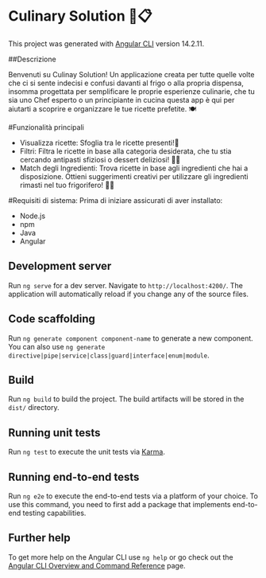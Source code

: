 # Culinary Solution 🍲📋

This project was generated with [Angular CLI](https://github.com/angular/angular-cli) version 14.2.11.

##Descrizione

Benvenuti su Culinay Solution! Un applicazione creata per tutte quelle volte che ci si sente indecisi e confusi davanti al frigo o alla propria dispensa, insomma progettata per semplificare le proprie esperienze culinarie, che tu sia uno Chef esperto o un principiante in cucina questa app è qui per aiutarti a scoprire e organizzare le tue ricette prefetite. 🍽️


#Funzionalità principali
- Visualizza ricette: Sfoglia tra le ricette presenti!🍝
- Filtri: Filtra le ricette in base alla categoria desiderata, che tu stia cercando antipasti sfiziosi o dessert deliziosi! 🍰🍴
- Match degli Ingredienti: Trova ricette in base agli ingredienti che hai a disposizione. Ottieni suggerimenti creativi per utilizzare gli ingredienti rimasti nel tuo frigorifero! 🥦🍅

#Requisiti di sistema:
Prima di iniziare assicurati di aver installato:
- Node.js
- npm
- Java
- Angular

## Development server

Run `ng serve` for a dev server. Navigate to `http://localhost:4200/`. The application will automatically reload if you change any of the source files.

## Code scaffolding

Run `ng generate component component-name` to generate a new component. You can also use `ng generate directive|pipe|service|class|guard|interface|enum|module`.

## Build

Run `ng build` to build the project. The build artifacts will be stored in the `dist/` directory.

## Running unit tests

Run `ng test` to execute the unit tests via [Karma](https://karma-runner.github.io).

## Running end-to-end tests

Run `ng e2e` to execute the end-to-end tests via a platform of your choice. To use this command, you need to first add a package that implements end-to-end testing capabilities.

## Further help

To get more help on the Angular CLI use `ng help` or go check out the [Angular CLI Overview and Command Reference](https://angular.io/cli) page.
